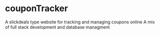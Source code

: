 # couponTracker

A slickdeals type website for tracking and managing coupons online
A mix of full stack development and database managment
